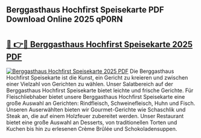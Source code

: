 ## Berggasthaus Hochfirst Speisekarte PDF Download Online 2025 qP0RN

# <h2><a href="http://gc5h26.nevu.top/?p=Berggasthaus+Hochfirst+Speisekarte">🔗 👉🔴 Berggasthaus Hochfirst Speisekarte 2025 PDF</a></h2>

[![Berggasthaus Hochfirst Speisekarte 2025 PDF](https://i.imgur.com/dBaPXMq.png)](http://gc5h26.nevu.top/?p=Berggasthaus+Hochfirst+Speisekarte)
Die Berggasthaus Hochfirst Speisekarte ist die Kunst, ein Gericht zu kreieren und zwischen einer Vielzahl von Gerichten zu wählen. Unser Salatbereich auf der Berggasthaus Hochfirst Speisekarte bietet leichte und frische Gerichte. Für Fleischliebhaber bietet unsere Berggasthaus Hochfirst Speisekarte eine große Auswahl an Gerichten: Rindfleisch, Schweinefleisch, Huhn und Fisch. Unseren Auserwählten bieten wir Gourmet-Gerichte wie Schaschlik und Steak an, die auf einem Holzfeuer zubereitet werden. Unser Restaurant bietet eine große Auswahl an Desserts, von traditionellen Torten und Kuchen bis hin zu erlesenen Crème Brûlée und Schokoladensuppen.
